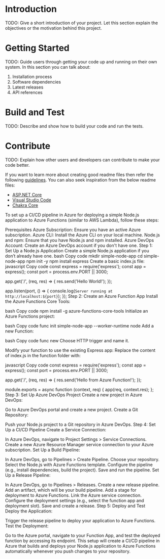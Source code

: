 # Introduction

TODO: Give a short introduction of your project. Let this section explain the objectives or the motivation behind this project.

# Getting Started

TODO: Guide users through getting your code up and running on their own system. In this section you can talk about:

1. Installation process
2. Software dependencies
3. Latest releases
4. API references

# Build and Test

TODO: Describe and show how to build your code and run the tests.

# Contribute

TODO: Explain how other users and developers can contribute to make your code better.

If you want to learn more about creating good readme files then refer the following [guidelines](https://docs.microsoft.com/en-us/azure/devops/repos/git/create-a-readme?view=azure-devops). You can also seek inspiration from the below readme files:

- [ASP.NET Core](https://github.com/aspnet/Home)
- [Visual Studio Code](https://github.com/Microsoft/vscode)
- [Chakra Core](https://github.com/Microsoft/ChakraCore)

To set up a CI/CD pipeline in Azure for deploying a simple Node.js application to Azure Functions (similar to AWS Lambda), follow these steps:

Prerequisites
Azure Subscription: Ensure you have an active Azure subscription.
Azure CLI: Install the Azure CLI on your local machine.
Node.js and npm: Ensure that you have Node.js and npm installed.
Azure DevOps Account: Create an Azure DevOps account if you don't have one.
Step 1: Set Up a Node.js Application
Create a simple Node.js application if you don’t already have one.
bash
Copy code
mkdir simple-node-app
cd simple-node-app
npm init -y
npm install express
Create a basic index.js file:
javascript
Copy code
const express = require('express');
const app = express();
const port = process.env.PORT || 3000;

app.get('/', (req, res) => {
res.send('Hello World!');
});

app.listen(port, () => {
console.log(`Server running at http://localhost:${port}`);
});
Step 2: Create an Azure Function App
Install the Azure Functions Core Tools:

bash
Copy code
npm install -g azure-functions-core-tools
Initialize an Azure Functions project:

bash
Copy code
func init simple-node-app --worker-runtime node
Add a new Function:

bash
Copy code
func new
Choose HTTP trigger and name it.

Modify your function to use the existing Express app: Replace the content of index.js in the function folder with:

javascript
Copy code
const express = require('express');
const app = express();
const port = process.env.PORT || 3000;

app.get('/', (req, res) => {
res.send('Hello from Azure Function!');
});

module.exports = async function (context, req) {
app(req, context.res);
};
Step 3: Set Up Azure DevOps Project
Create a new project in Azure DevOps:

Go to Azure DevOps portal and create a new project.
Create a Git Repository:

Push your Node.js project to a Git repository in Azure DevOps.
Step 4: Set Up a CI/CD Pipeline
Create a Service Connection:

In Azure DevOps, navigate to Project Settings > Service Connections.
Create a new Azure Resource Manager service connection to your Azure subscription.
Set Up a Build Pipeline:

In Azure DevOps, go to Pipelines > Create Pipeline.
Choose your repository.
Select the Node.js with Azure Functions template.
Configure the pipeline (e.g., install dependencies, build the project).
Save and run the pipeline.
Set Up a Release Pipeline:

In Azure DevOps, go to Pipelines > Releases.
Create a new release pipeline.
Add an artifact, which will be your build pipeline.
Add a stage for deployment to Azure Functions.
Link the Azure service connection.
Configure the deployment settings (e.g., select the function app and deployment slot).
Save and create a release.
Step 5: Deploy and Test
Deploy the Application:

Trigger the release pipeline to deploy your application to Azure Functions.
Test the Deployment:

Go to the Azure portal, navigate to your Function App, and test the deployed function by accessing its endpoint.
This setup will create a CI/CD pipeline in Azure that builds and deploys your Node.js application to Azure Functions automatically whenever you push changes to your repository.
